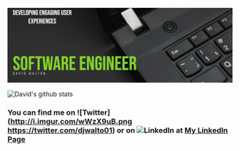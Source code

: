 ![Header](https://raw.githubusercontent.com/djwalto/djwalto/master/DavidBanner.png)

![David's github stats](https://github-readme-stats.vercel.app/api?username=djwalto&theme=dark&show_icons=true) 

### You can find me on ![Twitter](http://i.imgur.com/wWzX9uB.png https://twitter.com/djwalto01) or on ![LinkedIn](https://raw.githubusercontent.com/MartinHeinz/MartinHeinz/master/linkedin-3-16.png) at [My LinkedIn Page](https://www.linkedin.com/in/davidwaltonkc/)
<!--
**djwalto/djwalto** is a ✨ _special_ ✨ repository because its `README.md` (this file) appears on your GitHub profile.

Here are some ideas to get you started:

- 🔭 I’m currently working on ...
- 🌱 I’m currently learning ...
- 👯 I’m looking to collaborate on ...
- 🤔 I’m looking for help with ...
- 💬 Ask me about ...
- 📫 How to reach me: ...
- 😄 Pronouns: ...
- ⚡ Fun fact: ...
-->
